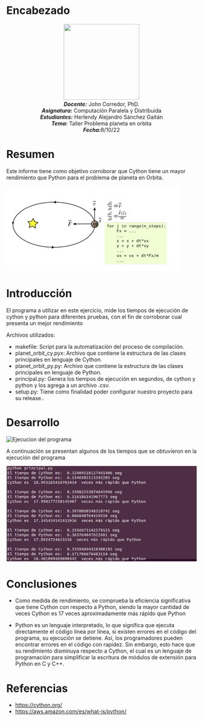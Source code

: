 # Encabezado
<p align="center"><img src="https://res-5.cloudinary.com/crunchbase-production/image/upload/c_lpad,h_256,w_256,f_auto,q_auto:eco/v1455514364/pim02bzqvgz0hibsra41.png"width="200" height="200">
</img><br>
<i><b>Docente:</b></i> John Corredor, PhD.
<br>
<i><b>Asignatura:</b></i> Computación Paralela y Distribuida
<br>
<i><b>Estudiantes:</b></i> Herlendy Alejandro Sánchez Gaitán
<br>
<i><b>Tema:</b></i> Taller Problema planeta en orbita
<br>
<i><b>Fecha:</b></i>8/10/22
<br>
</p>



# Resumen

Este informe tiene como objetivo corroborar que Cython tiene un mayor rendimiento que Python para el problema de planeta en Orbita.

![Problema a solucionar](https://github.com/AlejandroSanchez01/Parallel_Distributed_Computing/blob/6b97c28d2fa246a8cbdff581f780a163304ca20a/TercerCorte/Imagenes/Problema.png)

# Introducción

El programa a utilizar en este ejercicio, mide los tiempos de ejecución de cython y python para diferentes pruebas, con el fin de corroborar cual presenta un mejor rendimiento

Archivos utilizados:

* makefile: Script para la automatización del proceso de compilación.<br>
* planet_orbit_cy.pyx: Archivo que contiene la estructura de las clases principales en lenguaje de Cython.<br>
* planet_orbit_py.py: Archivo que contiene la estructura de las clases principales en lenguaje de Python.<br>
* principal.py: Genera los tiempos de ejecución en segundos, de cython y python y los agrega a un archivo .csv.<br>
* setup.py: Tiene como finalidad poder configurar nuestro proyecto para su release..<br>

# Desarrollo

![Ejecucion del programa](https://github.com/AlejandroSanchez01/Parallel_Distributed_Computing/blob/b00d5f699bcede9ec5b783e8ff9b6df2bd87af3d/TercerCorte/Imagenes/Ejecuci%C3%B3n%20del%20programa.png)

A continuación se presentan algunos de los tiempos que se obtuvieron en la ejecución del programa

![Tiempos obtenidos](https://github.com/AlejandroSanchez01/Parallel_Distributed_Computing/blob/adb9e3d916319017aa575ea008e26aa14b5c0bc4/TercerCorte/Imagenes/TiemposObtenidos.png)



# Conclusiones

* Como medida de rendimiento, se comprueba la eficiencia significativa que tiene Cython con respecto a Python, siendo la mayor cantidad de veces Cython es  17 veces aproximadamente más rápido que Python 

* Python es un lenguaje interpretado, lo que significa que ejecuta directamente el código línea por línea, si existen errores en el código del programa, su ejecución se detiene. Así, los programadores pueden encontrar errores en el código con rapidez. Sin embargo, esto hace que su rendimiento disminuya respecto a Cython, el cual es un lenguaje de programación para simplificar la escritura de módulos de extensión para Python en C y C++.

# Referencias

* https://cython.org/
* https://aws.amazon.com/es/what-is/python/


